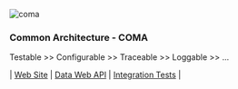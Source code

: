 ![coma](https://github.com/dimokgit/COMA/raw/master/coma.png "COMA")
### Common Architecture - COMA
Testable >> Configurable >> Traceable >> Loggable >> ...

| [Web Site](http://comasite.azurewebsites.net/) | [Data Web API](http://comadataapi.azurewebsites.net/swagger/ui/index) | [Integration Tests](http://comadataapi.azurewebsites.net/swagger/ui/index#!/Test/Test_RunTest) |
